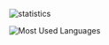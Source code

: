 
![statistics](https://github-readme-stats.anuraghazra1.vercel.app/api?username=edwolt&show_icons=true&include_all_commits=true&hide_rank=true)

![Most Used Languages](https://github-readme-stats.anuraghazra1.vercel.app/api/top-langs/?username=edwolt&layout=compact)
<!--
### Hi there 👋

**Edwolt/Edwolt** is a ✨ _special_ ✨ repository because its `README.md` (this file) appears on your GitHub profile.

Here are some ideas to get you started:

- 🔭 I’m currently working on ...
- 🌱 I’m currently learning ...
- 👯 I’m looking to collaborate on ...
- 🤔 I’m looking for help with ...
- 💬 Ask me about ...
- 📫 How to reach me: ...
- 😄 Pronouns: ...
- ⚡ Fun fact: ...
-->
